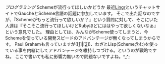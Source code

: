 *プログラミング* Schemeが流行ってほしいかどうか
最近[Lingr](http://www.lingr.com/)というチャットサイトでGaucheとScheme言語の話題に参加しています。
そこで出た話なのですが、『Schemeがもっと流行って欲しいか？』という質問に対して、そこにいた人達は『そこそこ流行ってほしいけどRubyほどにははやって欲しくないなぁ』という意見でした。
理由としては、みんながScheme使ってしまうと、今Schemeを使っている開発スピードのアドバンテージが無くなってしまうからです。
Paul Grahamも言っていますが([[1](http://practical-scheme.net/trans/beating-the-averages-j.html)]|[[2](http://practical-scheme.net/trans/iflisp-j.html)])、わざとLisp(Scheme含む)を使っている事を内緒にしてアドバンテージを維持しつづける。というのが戦略ですね。
ここで書いても私に影響力無いので問題ないですよね。^_^;
